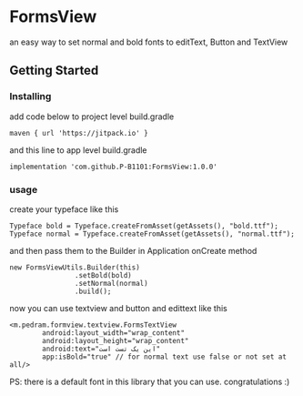 # FormsView
an easy way to set normal and bold fonts to editText, Button and TextView

## Getting Started

### Installing
add code below to project level build.gradle
```
maven { url 'https://jitpack.io' }
```

and this line to app level build.gradle
```
implementation 'com.github.P-B1101:FormsView:1.0.0'
```
### usage

create your typeface like this

```
Typeface bold = Typeface.createFromAsset(getAssets(), "bold.ttf");
Typeface normal = Typeface.createFromAsset(getAssets(), "normal.ttf");
```
and then pass them to the Builder in Application onCreate method
```
new FormsViewUtils.Builder(this)
                .setBold(bold)
                .setNormal(normal)
                .build();
```
now you can use textview and button and edittext like this
```
<m.pedram.formview.textview.FormsTextView
        android:layout_width="wrap_content"
        android:layout_height="wrap_content"
        android:text="این یک تست است"
        app:isBold="true" // for normal text use false or not set at all/>
```
PS: there is a default font in this library that you can use.
congratulations :)
